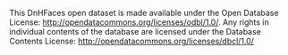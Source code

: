 This DnHFaces open dataset is made available under the Open Database License: http://opendatacommons.org/licenses/odbl/1.0/. 
Any rights in individual contents of the database are licensed under the Database Contents License: 
http://opendatacommons.org/licenses/dbcl/1.0/
